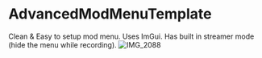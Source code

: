 # AdvancedModMenuTemplate
Clean & Easy to setup mod menu. Uses ImGui. Has built in streamer mode (hide the menu while recording).
![IMG_2088](https://github.com/CarsonARK/AdvancedModMenuTemplate/assets/82238773/7160967e-eb58-4f78-8f09-5eff14154d88)

